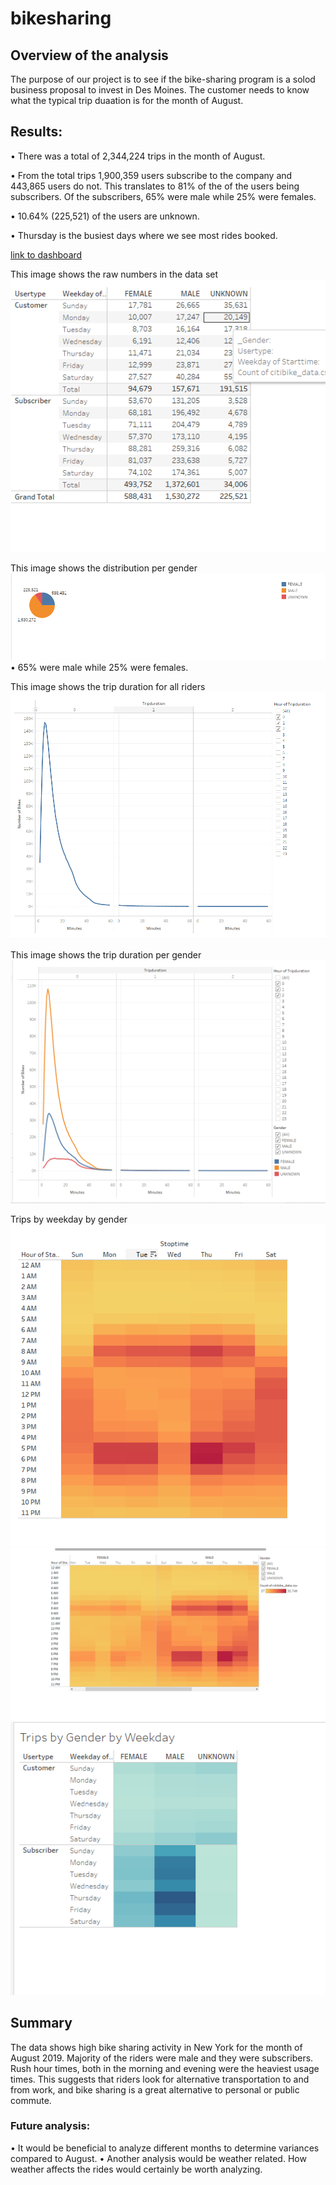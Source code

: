 # bikesharing

## Overview of the analysis
The purpose of our project is to see if the bike-sharing program is a solod business proposal to invest in Des Moines. The customer needs to know what the typical trip duaation is for the month of August. 

## Results: 
•		There was a total of 2,344,224 trips in the month of August.

•		From the total trips 1,900,359 users subscribe to the company and 443,865 users do not. This translates to 81% of the of the users being subscribers. Of the 			subscribers, 65% were male while 25% were females.

•		10.64% (225,521) of the users are unknown.

•		Thursday is the busiest days where we see most rides booked.

[link to dashboard](https://public.tableau.com/app/profile/andrew.mburu8003/viz/Bikesharing_16284749342780/BikesharingReport?publish=yes)

This image shows the raw numbers in the data set
![Raw Numbers](https://github.com/amburu4159/bikesharing/blob/main/images/Raw_Numbers.PNG)

This image shows the distribution per gender
![gender_breakdown](https://github.com/amburu4159/bikesharing/blob/main/images/gender_breakdown.PNG)
•	65% were male while 25% were females.

This image shows the trip duration for all riders
![trip_duration_all](https://github.com/amburu4159/bikesharing/blob/main/images/trip_duration_all.PNG)

This image shows the trip duration per gender
![trip_duration_gender](https://github.com/amburu4159/bikesharing/blob/main/images/trip_duration_gender.PNG)

Trips by weekday by gender
![heatmap_all](https://github.com/amburu4159/bikesharing/blob/main/images/heatmap_all.PNG)
![heatmap_gender](https://github.com/amburu4159/bikesharing/blob/main/images/heatmap_gender.PNG)
![trips_gender_byday](https://github.com/amburu4159/bikesharing/blob/main/images/trips_gender_byday.PNG)



## Summary 
The data shows high bike sharing activity in New York for the month of August 2019. Majority of the riders were male and they were subscribers. Rush hour times, both in the morning and evening were the heaviest usage times. This suggests that riders look for alternative transportation to and from work, and bike sharing is a great alternative to personal or public commute.
	



 
### Future analysis:
•	It would be beneficial to analyze different months to determine variances compared to August.
•	Another analysis would be weather related. How weather affects the rides would certainly be worth analyzing.


